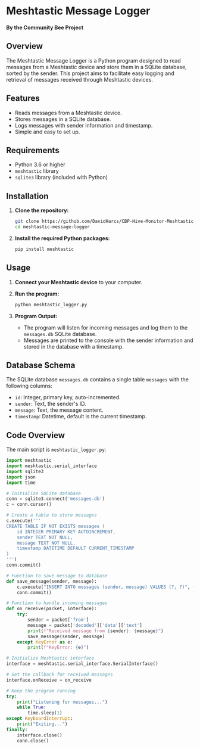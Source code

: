 # Meshtastic Message Logger

**By the Community Bee Project**

## Overview

The Meshtastic Message Logger is a Python program designed to read messages from a Meshtastic device and store them in a SQLite database, sorted by the sender. This project aims to facilitate easy logging and retrieval of messages received through Meshtastic devices.

## Features

- Reads messages from a Meshtastic device.
- Stores messages in a SQLite database.
- Logs messages with sender information and timestamp.
- Simple and easy to set up.

## Requirements

- Python 3.6 or higher
- `meshtastic` library
- `sqlite3` library (included with Python)

## Installation

1. **Clone the repository:**

    ```bash
    git clone https://github.com/DavidHarcs/CBP-Hive-Monitor-Meshtastic.git
    cd meshtastic-message-logger
    ```

2. **Install the required Python packages:**

    ```bash
    pip install meshtastic
    ```

## Usage

1. **Connect your Meshtastic device** to your computer.

2. **Run the program:**

    ```bash
    python meshtastic_logger.py
    ```

3. **Program Output:**
    - The program will listen for incoming messages and log them to the `messages.db` SQLite database.
    - Messages are printed to the console with the sender information and stored in the database with a timestamp.

## Database Schema

The SQLite database `messages.db` contains a single table `messages` with the following columns:

- `id`: Integer, primary key, auto-incremented.
- `sender`: Text, the sender's ID.
- `message`: Text, the message content.
- `timestamp`: Datetime, default is the current timestamp.

## Code Overview

The main script is `meshtastic_logger.py`:

```python
import meshtastic
import meshtastic.serial_interface
import sqlite3
import json
import time

# Initialize SQLite database
conn = sqlite3.connect('messages.db')
c = conn.cursor()

# Create a table to store messages
c.execute('''
CREATE TABLE IF NOT EXISTS messages (
    id INTEGER PRIMARY KEY AUTOINCREMENT,
    sender TEXT NOT NULL,
    message TEXT NOT NULL,
    timestamp DATETIME DEFAULT CURRENT_TIMESTAMP
)
''')
conn.commit()

# Function to save message to database
def save_message(sender, message):
    c.execute("INSERT INTO messages (sender, message) VALUES (?, ?)", (sender, message))
    conn.commit()

# Function to handle incoming messages
def on_receive(packet, interface):
    try:
        sender = packet['from']
        message = packet['decoded']['data']['text']
        print(f"Received message from {sender}: {message}")
        save_message(sender, message)
    except KeyError as e:
        print(f"KeyError: {e}")

# Initialize Meshtastic interface
interface = meshtastic.serial_interface.SerialInterface()

# Set the callback for received messages
interface.onReceive = on_receive

# Keep the program running
try:
    print("Listening for messages...")
    while True:
        time.sleep(1)
except KeyboardInterrupt:
    print("Exiting...")
finally:
    interface.close()
    conn.close()
